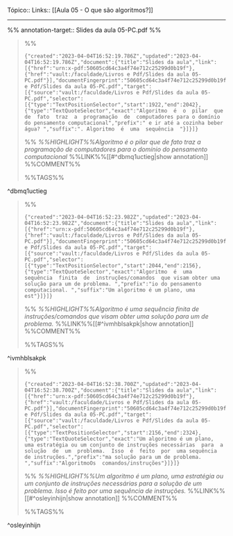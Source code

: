 Tópico::
Links:: [[Aula 05 - O que são algoritmos?]]

---

%%
annotation-target:: Slides da aula 05-PC.pdf
%%

>%%
>```annotation-json
>{"created":"2023-04-04T16:52:19.786Z","updated":"2023-04-04T16:52:19.786Z","document":{"title":"Slides da aula","link":[{"href":"urn:x-pdf:50605cd64c3a4f74e712c25299d0b19f"},{"href":"vault:/faculdade/Livros e Pdf/Slides da aula 05-PC.pdf"}],"documentFingerprint":"50605cd64c3a4f74e712c25299d0b19f"},"uri":"vault:/faculdade/Livros e Pdf/Slides da aula 05-PC.pdf","target":[{"source":"vault:/faculdade/Livros e Pdf/Slides da aula 05-PC.pdf","selector":[{"type":"TextPositionSelector","start":1922,"end":2042},{"type":"TextQuoteSelector","exact":"Algoritmo  é  o  pilar  que  de  fato  traz  a  programação  de  computadores para o domínio do pensamento computacional","prefix":" e ir até a cozinha beber água? ","suffix":". Algoritmo  é  uma  sequência  "}]}]}
>```
>%%
>*%%HIGHLIGHT%%Algoritmo  é  o  pilar  que  de  fato  traz  a  programação  de  computadores para o domínio do pensamento computacional*
>%%LINK%%[[#^dbmq1uctieg|show annotation]]
>%%COMMENT%%
>
>%%TAGS%%
>
^dbmq1uctieg


>%%
>```annotation-json
>{"created":"2023-04-04T16:52:23.982Z","updated":"2023-04-04T16:52:23.982Z","document":{"title":"Slides da aula","link":[{"href":"urn:x-pdf:50605cd64c3a4f74e712c25299d0b19f"},{"href":"vault:/faculdade/Livros e Pdf/Slides da aula 05-PC.pdf"}],"documentFingerprint":"50605cd64c3a4f74e712c25299d0b19f"},"uri":"vault:/faculdade/Livros e Pdf/Slides da aula 05-PC.pdf","target":[{"source":"vault:/faculdade/Livros e Pdf/Slides da aula 05-PC.pdf","selector":[{"type":"TextPositionSelector","start":2044,"end":2156},{"type":"TextQuoteSelector","exact":"Algoritmo  é  uma  sequência  finita  de  instruções/comandos  que visam obter uma solução para um de problema. ","prefix":"io do pensamento computacional. ","suffix":"Um algoritmo é um plano, uma est"}]}]}
>```
>%%
>*%%HIGHLIGHT%%Algoritmo  é  uma  sequência  finita  de  instruções/comandos  que visam obter uma solução para um de problema.*
>%%LINK%%[[#^ivmhblsakpk|show annotation]]
>%%COMMENT%%
>
>%%TAGS%%
>
^ivmhblsakpk


>%%
>```annotation-json
>{"created":"2023-04-04T16:52:38.700Z","updated":"2023-04-04T16:52:38.700Z","document":{"title":"Slides da aula","link":[{"href":"urn:x-pdf:50605cd64c3a4f74e712c25299d0b19f"},{"href":"vault:/faculdade/Livros e Pdf/Slides da aula 05-PC.pdf"}],"documentFingerprint":"50605cd64c3a4f74e712c25299d0b19f"},"uri":"vault:/faculdade/Livros e Pdf/Slides da aula 05-PC.pdf","target":[{"source":"vault:/faculdade/Livros e Pdf/Slides da aula 05-PC.pdf","selector":[{"type":"TextPositionSelector","start":2156,"end":2324},{"type":"TextQuoteSelector","exact":"Um algoritmo é um plano, uma estratégia ou um conjunto de instruções necessárias  para  a  solução  de  um  problema.  Isso  é  feito  por  uma sequência de instruções.","prefix":"ma solução para um de problema. ","suffix":"AlgoritmoOs  comandos/instruções"}]}]}
>```
>%%
>*%%HIGHLIGHT%%Um algoritmo é um plano, uma estratégia ou um conjunto de instruções necessárias  para  a  solução  de  um  problema.  Isso  é  feito  por  uma sequência de instruções.*
>%%LINK%%[[#^osleyinhijn|show annotation]]
>%%COMMENT%%
>
>%%TAGS%%
>
^osleyinhijn
